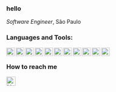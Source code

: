 

### hello
<p> <i>Software Engineer</i>, São Paulo </p>

### Languages and Tools:

<img align="left" width="22" alt="javascript" src="https://cdn.jsdelivr.net/gh/devicons/devicon/icons/javascript/javascript-original.svg" />
<img align="left" width="22" alt="vue" src="https://cdn.jsdelivr.net/gh/devicons/devicon/icons/vuejs/vuejs-original.svg" />
<img align="left" width="22" alt="go" src="https://cdn.jsdelivr.net/gh/devicons/devicon/icons/go/go-original.svg" />
<img align="left" width="22" alt="csharp" src="https://cdn.jsdelivr.net/gh/devicons/devicon/icons/csharp/csharp-original.svg" />

<img align="left" width="22" alt="java" src="https://cdn.jsdelivr.net/gh/devicons/devicon/icons/typescript/typescript-original.svg" />
<img align="left" width="22" alt="react" src="https://cdn.jsdelivr.net/gh/devicons/devicon/icons/react/react-original.svg" />

<img align="left" width="22" alt="python" src="https://cdn.jsdelivr.net/gh/devicons/devicon/icons/python/python-original.svg" />

<img align="left" width="22" alt="spring" src="https://cdn.jsdelivr.net/gh/devicons/devicon/icons/spring/spring-original.svg" />

<img align="left" width="22" alt="SQL" src="https://cdn.jsdelivr.net/gh/devicons/devicon/icons/mysql/mysql-original.svg" />
          

<img align="left" width="22" src="https://cdn.jsdelivr.net/gh/devicons/devicon/icons/java/java-original.svg" />
          

 <img align="left" width="22" alt="Github" src="https://cdn.jsdelivr.net/gh/devicons/devicon/icons/github/github-original.svg" />
  
</br>
 
 ### How to reach me 
 
 
[<img align="left" target="_blank" alt="LinkedIn" width="24px" src="https://cdn.jsdelivr.net/gh/devicons/devicon/icons/linkedin/linkedin-original.svg"/>][linkedin]


</br>
</br>


[linkedin]: https://www.linkedin.com/in/matheus-arruda-3a5657181/
[twitter]: https://twitter.com/bluz1n
[instagram]: https://www.instagram.com/_matcf/
